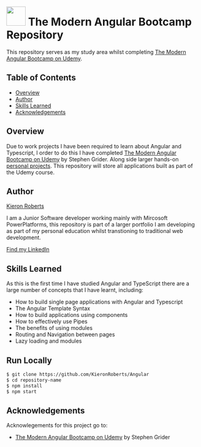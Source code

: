 # <img src="https://github.com/KieronRoberts/Angular/assets/107185233/9af5d6d1-2554-4787-93e6-b47692594c7e" width="50" height="50">  The Modern Angular Bootcamp Repository
This repository serves as my study area whilst completing [The Modern Angular Bootcamp on Udemy](https://www.udemy.com/course/the-modern-angular-bootcamp/).

## Table of Contents

- [Overview](#overview)
- [Author](#author)
- [Skills Learned](#skills-learned)
- [Acknowledgements](#acknowledgements)

## Overview

Due to work projects I have been required to learn about Angular and Typescript, I order to do this I have completed [The Modern Angular Bootcamp on Udemy](https://www.udemy.com/course/the-modern-angular-bootcamp/) by Stephen Grider. Along side larger hands-on [personal projects](https://github.com/KieronRoberts/Angular). This repository will store all applications built as part of the Udemy course.

## Author

[Kieron Roberts](https://github.com/KieronRoberts)

I am a Junior Software developer working mainly with Mircosoft PowerPlatforms, this repository is part of a larger portfolio I am developing as part of my personal education whilst transtioning to traditional web development.

[Find my LinkedIn](https://www.linkedin.com/in/kieronroberts1/)

## Skills Learned

As this is the first time I have studied Angular and TypeScript there are a large number of concepts that I have learnt, including:
- How to build single page applications with Angular and Typescript
- The Angular Template Syntax
- How to build applications using components
- How to effectively use Pipes
- The benefits of using modules
- Routing and Navigation between pages
- Lazy loading and modules

## Run Locally

```bash
$ git clone https://github.com/KieronRoberts/Angular
$ cd repository-name
$ npm install
$ npm start
```

## Acknowledgements

Acknowlegements for this project go to:
- [The Modern Angular Bootcamp on Udemy](https://www.udemy.com/course/the-modern-angular-bootcamp/) by Stephen Grider
 
